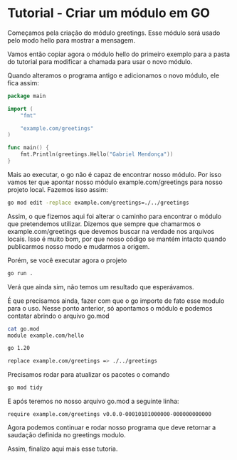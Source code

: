 # Tutorial - Criar um módulo em GO

Começamos pela criação do módulo greetings. Esse módulo será usado pelo modo hello para mostrar a mensagem.

Vamos então copiar agora o módulo hello do primeiro exemplo para a pasta do tutorial para modificar a chamada para usar o novo módulo.

Quando alteramos o programa antigo e adicionamos o novo módulo, ele fica assim: 

```go
package main

import (
	"fmt"

	"example.com/greetings"
)

func main() {
	fmt.Println(greetings.Hello("Gabriel Mendonça"))
}
```

Mais ao executar, o go não é capaz de encontrar nosso módulo. Por isso vamos ter que apontar nosso módulo example.com/greetings para nosso projeto local. Fazemos isso assim: 

```bash
go mod edit -replace example.com/greetings=./../greetings
```

Assim, o que fizemos aqui foi alterar o caminho para encontrar o módulo que pretendemos utilizar. Dizemos que sempre que chamarmos o example.com/greetings que devemos buscar na verdade nos arquivos locais. Isso é muito bom, por que nosso código se mantém intacto quando publicarmos nosso modo e mudarmos a origem.

Porém, se você executar agora o projeto 
```bash
go run .
```
Verá que ainda sim, não temos um resultado que esperávamos.

É que precisamos ainda, fazer com que o go importe de fato esse modulo para o uso. Nesse ponto anterior, só apontamos o módulo e podemos contatar abrindo o arquivo go.mod

```bash
cat go.mod
module example.com/hello

go 1.20

replace example.com/greetings => ./../greetings
```

Precisamos rodar para atualizar os pacotes o comando 
```bash
go mod tidy
```

E após teremos no nosso arquivo go.mod a seguinte linha: 

```
require example.com/greetings v0.0.0-00010101000000-000000000000
```

Agora podemos continuar e rodar nosso programa que deve retornar a saudação definida no greetings modulo.

Assim, finalizo aqui mais esse tutoria.